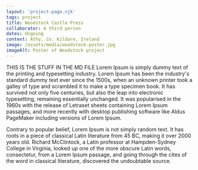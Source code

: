 ```yaml
---
layout: 'project-page.njk'
tags: project
title: Woodstock Castle Press
collaborator: A third person
dates: Ongoing
context: Athy, Co. Kildare, Ireland
image: /assets/media/woodstock-poster.jpg
imageAlt: Poster of Woodstock project
---
```


<p>
THIS IS THE STUFF IN THE MD FILE
Lorem Ipsum is simply dummy text of the printing and
    typesetting industry. Lorem Ipsum has been the
    industry's standard dummy text ever since the 1500s,
    when an unknown printer took a galley of type and
    scrambled it to make a type specimen book. It has
    survived not only five centuries, but also the leap
    into electronic typesetting, remaining essentially
    unchanged. It was popularised in the 1960s with the
    release of Letraset sheets containing Lorem Ipsum
    passages, and more recently with desktop publishing
    software like Aldus PageMaker including versions of
    Lorem Ipsum.
</p>
<p>
    Contrary to popular belief, Lorem Ipsum is not
    simply random text. It has roots in a piece of
    classical Latin literature from 45 BC, making
    it over 2000 years old. Richard McClintock, a
    Latin professor at Hampden-Sydney College in
    Virginia, looked up one of the more obscure
    Latin words, consectetur, from a Lorem Ipsum
    passage, and going through the cites of the
    word in classical literature, discovered the
    undoubtable source.
</p>